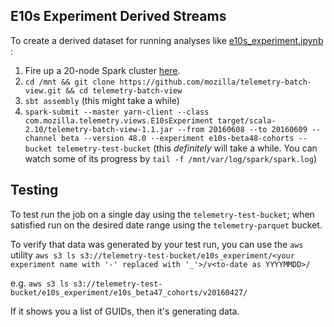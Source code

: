 E10s Experiment Derived Streams
-------------------------------

To create a derived dataset for running analyses like
[e10s_experiment.ipynb](https://github.com/vitillo/e10s_analyses/tree/master/beta46-apz)
:

1. Fire up a 20-node Spark cluster [here](https://analysis.telemetry.mozilla.org/).
2. `cd /mnt && git clone https://github.com/mozilla/telemetry-batch-view.git && cd telemetry-batch-view`
3. `sbt assembly` (this might take a while)
3. `spark-submit --master yarn-client --class com.mozilla.telemetry.views.E10sExperiment target/scala-2.10/telemetry-batch-view-1.1.jar --from 20160608 --to 20160609 --channel beta --version 48.0 --experiment e10s-beta48-cohorts --bucket telemetry-test-bucket` (this _definitely_ will take a while. You can watch some of its progress by `tail -f /mnt/var/log/spark/spark.log`)

Testing
-------

To test run the job on a single day using the `telemetry-test-bucket`; when 
satisfied run on the desired date range using the `telemetry-parquet` bucket.

To verify that data was generated by your test run, you can use the `aws` utility
`aws s3 ls s3://telemetry-test-bucket/e10s_experiment/<your experiment name with '-' replaced with '_'>/v<to-date as YYYYMMDD>/`

e.g. `aws s3 ls s3://telemetry-test-bucket/e10s_experiment/e10s_beta47_cohorts/v20160427/`

If it shows you a list of GUIDs, then it's generating data.
